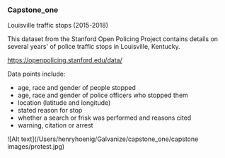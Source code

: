 ### Capstone_one

Louisville traffic stops (2015-2018)

This dataset from the Stanford Open Policing Project contains details on several years' of police traffic stops in Louisville, Kentucky. 

https://openpolicing.stanford.edu/data/

Data points include: 

* age, race and gender of people stopped 
* age, race and gender of police officers who stopped them
* location (latitude and longitude)
* stated reason for stop 
* whether a search or frisk was performed and reasons cited
* warning, citation or arrest 


![Alt text](/Users/henryhoenig/Galvanize/capstone_one/capstone images/protest.jpg)


